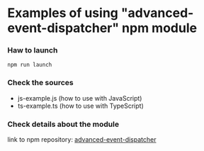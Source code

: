 # Examples of using "advanced-event-dispatcher" npm module

### Haw to launch
```text
npm run launch
```

### Check the sources
- js-example.js (how to use with JavaScript)
- ts-example.ts (how to use with TypeScript)

### Check details about the module
link to npm repository: [advanced-event-dispatcher](https://www.npmjs.com/package/advanced-event-dispatcher)

